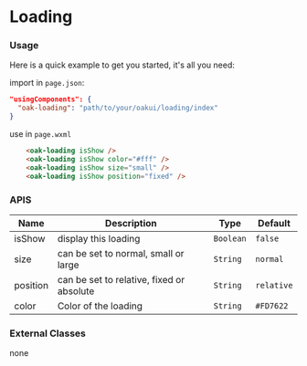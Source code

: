 # Loading

### Usage

Here is a quick example to get you started, it's all you need:

import in `page.json`:
```json
"usingComponents": {
  "oak-loading": "path/to/your/oakui/loading/index"
}
```
use in `page.wxml`
```html
    <oak-loading isShow />
    <oak-loading isShow color="#fff" />
    <oak-loading isShow size="small" />
    <oak-loading isShow position="fixed" />
```

### APIS

| Name | Description | Type | Default |
|-----------|-----------|-----------|-------------|
| isShow | display this loading | `Boolean` | `false` |
| size | can be set to normal, small or large  | `String` | `normal` |
| position | can be set to relative, fixed or absolute  | `String` | `relative` |
| color | Color of the loading  | `String` | `#FD7622` |


### External Classes
none

